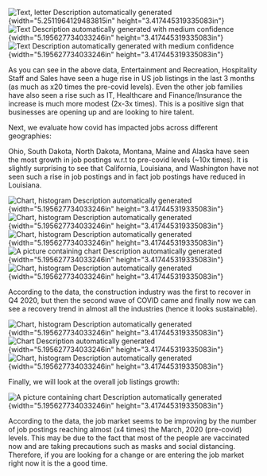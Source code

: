 ![Text, letter Description automatically
generated](vertopal_6429be3e0d374037ac3b18d53d90910d/media/image1.png){width="5.2511964129483815in"
height="3.417445319335083in"}![Text Description automatically generated
with medium
confidence](vertopal_6429be3e0d374037ac3b18d53d90910d/media/image2.png){width="5.195627734033246in"
height="3.417445319335083in"}![Text Description automatically generated
with medium
confidence](vertopal_6429be3e0d374037ac3b18d53d90910d/media/image3.png){width="5.195627734033246in"
height="3.417445319335083in"}

As you can see in the above data, Entertainment and Recreation,
Hospitality Staff and Sales have seen a huge rise in US job listings in
the last 3 months (as much as x20 times the pre-covid levels). Even the
other job families have also seen a rise such as IT, Healthcare and
Finance/Insurance the increase is much more modest (2x-3x times). This
is a positive sign that businesses are opening up and are looking to
hire talent.

Next, we evaluate how covid has impacted jobs across different
geographies:

Ohio, South Dakota, North Dakota, Montana, Maine and Alaska have seen
the most growth in job postings w.r.t to pre-covid levels (\~10x times).
It is slightly surprising to see that California, Louisiana, and
Washington have not seen such a rise in job postings and in fact job
postings have reduced in Louisiana.

![Chart, histogram Description automatically
generated](vertopal_6429be3e0d374037ac3b18d53d90910d/media/image4.png){width="5.195627734033246in"
height="3.417445319335083in"}![Chart, histogram Description
automatically
generated](vertopal_6429be3e0d374037ac3b18d53d90910d/media/image5.png){width="5.195627734033246in"
height="3.417445319335083in"}![Chart, histogram Description
automatically
generated](vertopal_6429be3e0d374037ac3b18d53d90910d/media/image6.png){width="5.195627734033246in"
height="3.417445319335083in"}![A picture containing chart Description
automatically
generated](vertopal_6429be3e0d374037ac3b18d53d90910d/media/image7.png){width="5.195627734033246in"
height="3.417445319335083in"}![Chart, histogram Description
automatically
generated](vertopal_6429be3e0d374037ac3b18d53d90910d/media/image8.png){width="5.195627734033246in"
height="3.417445319335083in"}

According to the data, the construction industry was the first to
recover in Q4 2020, but then the second wave of COVID came and finally
now we can see a recovery trend in almost all the industries (hence it
looks sustainable).

![Chart, histogram Description automatically
generated](vertopal_6429be3e0d374037ac3b18d53d90910d/media/image9.png){width="5.195627734033246in"
height="3.417445319335083in"}![Chart Description automatically
generated](vertopal_6429be3e0d374037ac3b18d53d90910d/media/image10.png){width="5.195627734033246in"
height="3.417445319335083in"}![Chart, histogram Description
automatically
generated](vertopal_6429be3e0d374037ac3b18d53d90910d/media/image11.png){width="5.195627734033246in"
height="3.417445319335083in"}

Finally, we will look at the overall job listings growth:

![A picture containing chart Description automatically
generated](vertopal_6429be3e0d374037ac3b18d53d90910d/media/image12.png){width="5.195627734033246in"
height="3.417445319335083in"}

According to the data, the job market seems to be improving by the
number of job postings reaching almost (x4 times) the March, 2020
(pre-covid) levels. This may be due to the fact that most of the people
are vaccinated now and are taking precautions such as masks and social
distancing. Therefore, if you are looking for a change or are entering
the job market right now it is the a good time.
